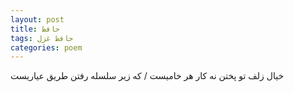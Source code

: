 ```yaml
---
layout: post
title: حافظ
tags: حافظ غزل
categories: poem
---
```


خیال زلف تو پختن نه کار هر خامیست / که زیر سلسله رفتن طریق عیاریست
